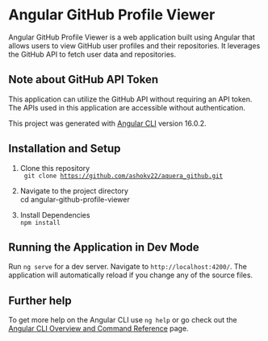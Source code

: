 # Angular GitHub Profile Viewer
Angular GitHub Profile Viewer is a web application built using Angular that allows users to view GitHub user profiles and their repositories. It leverages the GitHub API to fetch user data and repositories.

## Note about GitHub API Token
This application can utilize the GitHub API without requiring an API token. The APIs used in this application are accessible without authentication.


This project was generated with [Angular CLI](https://github.com/angular/angular-cli) version 16.0.2.

## Installation and Setup
1. Clone this repository <br/>
<code> git clone https://github.com/ashokv22/aquera_github.git </code>

2. Navigate to the project directory <br/>
cd angular-github-profile-viewer

3. Install Dependencies <br/>
<code>npm install</code>

## Running the Application in Dev Mode

Run `ng serve` for a dev server. Navigate to `http://localhost:4200/`. The application will automatically reload if you change any of the source files.


## Further help

To get more help on the Angular CLI use `ng help` or go check out the [Angular CLI Overview and Command Reference](https://angular.io/cli) page.
